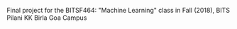 Final project for the BITSF464: "Machine Learning" class in Fall (2018), BITS Pilani KK Birla Goa Campus 
